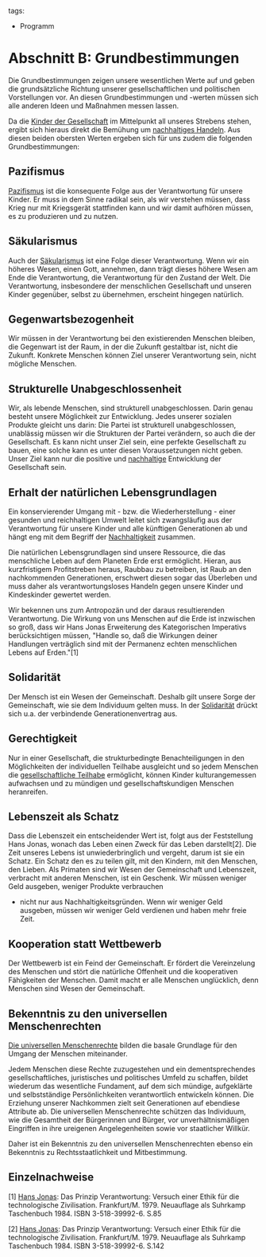 tags:
 - Programm

Abschnitt B: Grundbestimmungen
==============================

Die Grundbestimmungen zeigen unsere wesentlichen Werte auf und geben die
grundsätzliche Richtung unserer gesellschaftlichen und politischen
Vorstellungen vor. An diesen Grundbestimmungen und -werten müssen sich
alle anderen Ideen und Maßnahmen messen lassen.

Da die [Kinder der Gesellschaft](/wiki/Kinder_der_Gesellschaft "wikilink") im
Mittelpunkt all unseres Strebens stehen, ergibt sich hieraus direkt die
Bemühung um [nachhaltiges Handeln](/wiki/Nachhaltigkeit "wikilink"). Aus
diesen beiden obersten Werten ergeben sich für uns zudem die folgenden
Grundbestimmungen:

Pazifismus
----------

[Pazifismus](https://de.wikipedia.org/wiki/Pazifismus) ist die
konsequente Folge aus der Verantwortung für unsere Kinder. Er muss in
dem Sinne radikal sein, als wir verstehen müssen, dass Krieg nur mit
Kriegsgerät stattfinden kann und wir damit aufhören müssen, es zu
produzieren und zu nutzen.

Säkularismus
------------

Auch der [Säkularismus](https://de.wikipedia.org/wiki/S%C3%A4kularismus)
ist eine Folge dieser Verantwortung. Wenn wir ein höheres Wesen, einen
Gott, annehmen, dann trägt dieses höhere Wesen am Ende die
Verantwortung, die Verantwortung für den Zustand der Welt. Die
Verantwortung, insbesondere der menschlichen Gesellschaft und unseren
Kinder gegenüber, selbst zu übernehmen, erscheint hingegen natürlich.

Gegenwartsbezogenheit
---------------------

Wir müssen in der Verantwortung bei den existierenden Menschen bleiben,
die Gegenwart ist der Raum, in der die Zukunft gestaltbar ist, nicht die
Zukunft. Konkrete Menschen können Ziel unserer Verantwortung sein, nicht
mögliche Menschen.

Strukturelle Unabgeschlossenheit
--------------------------------

Wir, als lebende Menschen, sind strukturell unabgeschlossen. Darin genau
besteht unsere Möglichkeit zur Entwicklung. Jedes unserer sozialen
Produkte gleicht uns darin: Die Partei ist strukturell unabgeschlossen,
unablässig müssen wir die Strukturen der Partei verändern, so auch die
der Gesellschaft. Es kann nicht unser Ziel sein, eine perfekte
Gesellschaft zu bauen, eine solche kann es unter diesen Voraussetzungen
nicht geben. Unser Ziel kann nur die positive und
[nachhaltige](/wiki/Nachhaltigkeit "wikilink") Entwicklung der Gesellschaft
sein.

Erhalt der natürlichen Lebensgrundlagen
---------------------------------------

Ein konservierender Umgang mit - bzw. die Wiederherstellung - einer
gesunden und reichhaltigen Umwelt leitet sich zwangsläufig aus der
Verantwortung für unsere Kinder und alle künftigen Generationen ab und
hängt eng mit dem Begriff der
[Nachhaltigkeit](/wiki/Nachhaltigkeit "wikilink") zusammen.

Die natürlichen Lebensgrundlagen sind unsere Ressource, die das
menschliche Leben auf dem Planeten Erde erst ermöglicht. Hieran, aus
kurzfristigem Profitstreben heraus, Raubbau zu betreiben, ist Raub an
den nachkommenden Generationen, erschwert diesen sogar das Überleben und
muss daher als verantwortungsloses Handeln gegen unsere Kinder und
Kindeskinder gewertet werden.

Wir bekennen uns zum Antropozän und der daraus resultierenden
Verantwortung. Die Wirkung von uns Menschen auf die Erde ist inzwischen
so groß, dass wir Hans Jonas Erweiterung des Kategorischen Imperativs
berücksichtigen müssen, "Handle so, daß die Wirkungen deiner Handlungen
verträglich sind mit der Permanenz echten menschlichen Lebens auf
Erden."[1]

Solidarität
-----------

Der Mensch ist ein Wesen der Gemeinschaft. Deshalb gilt unsere Sorge der
Gemeinschaft, wie sie dem Individuum gelten muss. In der
[Solidarität](https://de.wikipedia.org/wiki/Solidarit%C3%A4t) drückt
sich u.a. der verbindende Generationenvertrag aus.

Gerechtigkeit
-------------

Nur in einer Gesellschaft, die strukturbedingte Benachteiligungen in den
Möglichkeiten der individuellen Teilhabe ausgleicht und so jedem
Menschen die [gesellschaftliche
Teilhabe](https://de.wikipedia.org/wiki/Partizipation) ermöglicht,
können Kinder kulturangemessen aufwachsen und zu mündigen und
gesellschaftskundigen Menschen heranreifen.

Lebenszeit als Schatz
---------------------

Dass die Lebenszeit ein entscheidender Wert ist, folgt aus der
Feststellung Hans Jonas, wonach das Leben einen Zweck für das Leben
darstellt[2]. Die Zeit unseres Lebens ist unwiederbringlich und vergeht,
darum ist sie ein Schatz. Ein Schatz den es zu teilen gilt, mit den
Kindern, mit den Menschen, den Lieben. Als Primaten sind wir Wesen der
Gemeinschaft und Lebenszeit, verbracht mit anderen Menschen, ist ein
Geschenk. Wir müssen weniger Geld ausgeben, weniger Produkte verbrauchen
- nicht nur aus Nachhaltigkeitsgründen. Wenn wir weniger Geld ausgeben,
müssen wir weniger Geld verdienen und haben mehr freie Zeit.

Kooperation statt Wettbewerb
----------------------------

Der Wettbewerb ist ein Feind der Gemeinschaft. Er fördert die
Vereinzelung des Menschen und stört die natürliche Offenheit und die
kooperativen Fähigkeiten der Menschen. Damit macht er alle Menschen
unglücklich, denn Menschen sind Wesen der Gemeinschaft.

Bekenntnis zu den universellen Menschenrechten
----------------------------------------------

[Die universellen
Menschenrechte](http://www.ohchr.org/EN/UDHR/Documents/UDHR_Translations/ger.pdf)
bilden die basale Grundlage für den Umgang der Menschen miteinander.

Jedem Menschen diese Rechte zuzugestehen und ein dementsprechendes
gesellschaftliches, juristisches und politisches Umfeld zu schaffen,
bildet wiederum das wesentliche Fundament, auf dem sich mündige,
aufgeklärte und selbstständige Persönlichkeiten verantwortlich
entwickeln können. Die Erziehung unserer Nachkommen zielt seit
Generationen auf ebendiese Attribute ab. Die universellen Menschenrechte
schützen das Individuum, wie die Gesamtheit der Bürgerinnen und Bürger,
vor unverhältnismäßigen Eingriffen in ihre ureigenen Angelegenheiten
sowie vor staatlicher Willkür.

Daher ist ein Bekenntnis zu den universellen Menschenrechten ebenso ein
Bekenntnis zu Rechtsstaatlichkeit und Mitbestimmung.

Einzelnachweise
---------------

<references />

[1] [Hans Jonas](https://de.wikipedia.org/wiki/Hans_Jonas): Das Prinzip
Verantwortung: Versuch einer Ethik für die technologische Zivilisation.
Frankfurt/M. 1979. Neuauflage als Suhrkamp Taschenbuch 1984. ISBN
3-518-39992-6. S.85

[2] [Hans Jonas](https://de.wikipedia.org/wiki/Hans_Jonas): Das Prinzip
Verantwortung: Versuch einer Ethik für die technologische Zivilisation.
Frankfurt/M. 1979. Neuauflage als Suhrkamp Taschenbuch 1984. ISBN
3-518-39992-6. S.142
